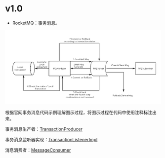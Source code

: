# v1.0
- RocketMQ：事务消息。

![Image of Yaktocat](./doc/images/事务消息.png)

根据官网事务消息代码示例理解图示过程，将图示过程在代码中使用注释标注出来。

事务消息生产者：[TransactionProducer](./study-rocketmq-transaction/src/main/java/com/wez/rocketmq/transaction/TransactionProducer.java)

事务消息监听器实现：[TransactionListenerImpl](./study-rocketmq-transaction/src/main/java/com/wez/rocketmq/transaction/TransactionListenerImpl.java)

消息消费者：[MessageConsumer](./study-rocketmq-transaction/src/main/java/com/wez/rocketmq/transaction/MessageConsumer.java)
